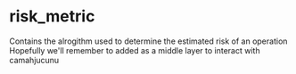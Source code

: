 # risk_metric

Contains the alrogithm used to determine the estimated risk of an operation
Hopefully we'll remember to added as a middle layer to interact with camahjucunu